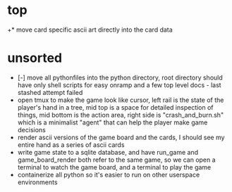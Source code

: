 
# top
+* move card specific ascii art directly into the card data
 
 
 # unsorted
* [-] move all pythonfiles into the python directory, root directory should have only shell scripts for easy onramp and a few top level docs - last stashed attempt failed
* open tmux to make the game look like cursor, left rail is the state of the player's hand in a tree, mid top is a space for detailed inspection of things, mid bottom is the action area, right side is "crash_and_burn.sh" which is a minimalist "agent" that can help the player make game decisions
* render ascii versions of the game board and the cards, I should see my entire hand as a series of ascii cards
* write game state to a sqlite database, and have run_game and game_board_render both refer to the same game, so we can open a terminal to watch the game board, and a terminal to play the game
* containerize all python so it's easier to run on other userspace environments